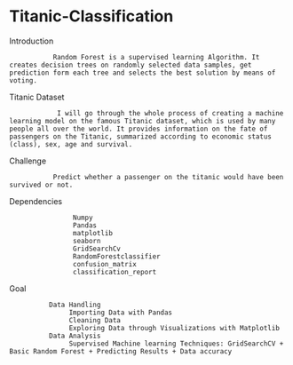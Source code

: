 
# Titanic-Classification

Introduction
               
               Random Forest is a supervised learning Algorithm. It creates decision trees on randomly selected data samples, get prediction form each tree and selects the best solution by means of voting.
          
Titanic Dataset
                
                I will go through the whole process of creating a machine learning model on the famous Titanic dataset, which is used by many people all over the world. It provides information on the fate of passengers on the Titanic, summarized according to economic status (class), sex, age and survival.
                       
Challenge
               
               Predict whether a passenger on the titanic would have been survived or not.
 
Dependencies
                   
                    Numpy
                    Pandas
                    matplotlib
                    seaborn
                    GridSearchCv
                    RandomForestclassifier
                    confusion_matrix
                    classification_report
                    
Goal
              
              Data Handling
                   Importing Data with Pandas
                   Cleaning Data
                   Exploring Data through Visualizations with Matplotlib
              Data Analysis
                   Supervised Machine learning Techniques: GridSearchCV + Basic Random Forest + Predicting Results + Data accuracy
             
             
             
     
              

